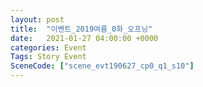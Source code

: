 ```yaml
---
layout: post
title:  "이벤트_2019여름_0화_오프닝"
date:   2021-01-27 04:00:00 +0000
categories: Event
Tags: Story Event
SceneCode: ["scene_evt190627_cp0_q1_s10"]
---
```

